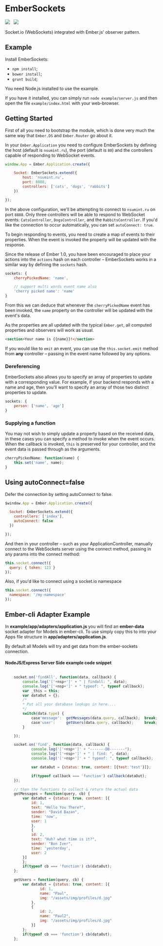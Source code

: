 EmberSockets
============

<img src="https://travis-ci.org/Wildhoney/EmberSockets.png?branch=master" />
&nbsp;
<img src="https://badge.fury.io/js/ember-sockets.png" />

Socket.io (WebSockets) integrated with Ember.js' observer pattern.

Example
------------

Install EmberSockets:

 * `npm install`;
 * `bower install`;
 * `grunt build`;

You need Node.js installed to use the example.

If you have it installed, you can simply run `node example/server.js` and then open the file `example/index.html` with your web-browser.

Getting Started
------------

First of all you need to bootstrap the module, which is done very much the same way that `Ember.DS` and `Ember.Router` go about it.

In your `Ember.Application` you need to configure EmberSockets by defining the host (default is `nsumint.ru`), the port (default is `80`) and the controllers capable of responding to WebSocket events.

```javascript
window.App = Ember.Application.create({

    Socket: EmberSockets.extend({
        host: 'nsumint.ru',
        port: 8888,
        controllers: ['cats', 'dogs', 'rabbits']
    })

});
```

In the above configuration, we'll be attempting to connect to `nsumint.ru` on port `8888`. Only three controllers will be able to respond to WebSocket events: `CatsController`, `DogsController`, and the `RabbitsController`. If you'd like the connection to occur automatically, you can set `autoConnect: true`.

To begin responding to events, you need to create a map of events to their properties. When the event is invoked the property will be updated with the response.

Since the release of Ember 1.0, you have been encouraged to place your actions into the `actions` hash on each controller &ndash; EmberSockets works in a similar way by defining the `sockets` hash.

```javascript
sockets: {
    cherryPickedName: 'name',

    // support multi words event name also
    'cherry picked name': 'name'
}
```

From this we can deduce that whenever the `cherryPickedName` event has been invoked, the `name` property on the controller will be updated with the event's data.

As the properties are all updated with the typical `Ember.get`, all computed properties and observers will work as usual.

```html
<section>Your name is {{name}}!</section>
```

If you would like to `emit` an event, you can use the `this.socket.emit` method from **any** controller &ndash; passing in the event name followed by any options.

<h3>Dereferencing</h3>

EmberSockets also allows you to specify an array of properties to update with a corresponding value. For example, if your backend responds with a name and age, then you'll want to specify an array of those two distinct properties to update.

```javascript
sockets: {
    person: ['name', 'age']
}
```

<h3>Supplying a function</h3>

You may not wish to simply update a property based on the received data, in these cases you can specify a method to invoke when the event occurs. When the callback is invoked, `this` is preserved for your controller, and the event data is passed through as the arguments.

```javascript
cherryPickedName: function(name) {
    this.set('name', name);
}
```

Using autoConnect=false
------------
Defer the connection by setting autoConnect to false.

```javascript
$window.App = Ember.Application.create({

  Socket: EmberSockets.extend({
    controllers: ['index'],
    autoConnect: false
  })

});
```

And then in your controller – such as your ApplicationController, manually connect to the WebSockets server using the connect method, passing in any params into the connect method:

```javascript
this.socket.connect({
  query: { token: 123 }
});
```

Also, if you'd like to connect using a socket.io namespace
```javascript
this.socket.connect({
  namespace: '/my-namespace'
});
```

Ember-cli Adapter Example
------------
In **example/app/adapters/application.js** you will find an **ember-data** socket adapter for Models in ember-cli. To use simply copy this to into your Apps file structure in **app/adapters/application.js**.

By default all Models will try and get data from the ember-sockets connection.

<h4>NodeJS/Express Server Side example code snippet</h4>

```javascript

    socket.on('findAll', function(data, callback) {
		console.log('['+nsp+']' + " | findall: ", data);
		console.log('['+nsp+']' + " typeof: ", typeof callback);
		var _this = this;
		var dataOut = {};
		/*
		* Put all your database lookups in here....
		*/
		switch(data.type) {
			case'message': 	getMessages(data.query, callback); 	break;
			case'user':		getUsers(data.query, callback);		break;
		}

	});

	socket.on('find', function(data, callback) {
			console.log('['+nsp+']' + "-------DB-------");
			console.log('['+nsp+']' + " | find: ", data);
			console.log('['+nsp+']' + " typeof: ", typeof callback);

			var dataOut = {status: true, content: [{test:'test'}]};

			if(typeof callback === 'function') callback(dataOut);
	});

	// then the functions to collect & return the actual data
	getMessages = function(query, cb) {
		var dataOut = {status: true, content: [{
	        id: 1,
	        text: "Hello You There?",
	        sender: "David Bazan",
	        time: 'now',
	        user: 1
	    	},
	    	{
			id: 2,
			text: "Huh? what time is it?",
			sender: "Bon Iver",
			time: 'yesterday',
			user: 2
		}]
		};
		if(typeof cb === 'function') cb(dataOut);
	};

	getUsers = function(query, cb) {
		var dataOut = {status: true, content: [{
		        id: 1,
		        name: "Paul",
		        img: "/assets/img/profiles/d.jpg"
	    	},
	    	{
	    		id: 2,
		        name: "Paul2",
		        img: "/assets/img/profiles/d.jpg"
	    	}]
		};
		if(typeof cb === 'function') cb(dataOut);
	};
```
